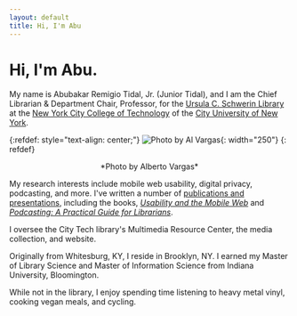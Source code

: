 ```yaml
---
layout: default
title: Hi, I'm Abu
---
```



# Hi, I'm Abu. 
My name is Abubakar Remigio Tidal, Jr. (Junior Tidal), and I am the Chief Librarian & Department Chair, Professor, for the [Ursula C. Schwerin Library](https://library.citytech.cuny.edu) at the [New York City College of Technology](https://citytech.cuny.edu) of the [City University of New York](https://www.cuny.edu). 

{:refdef: style="text-align: center;"}
![Photo by Al Vargas](https://juniortidal.com/assets/junior_tidal.jpg "Photo by Al Vargas"){: width="250"}
{: refdef}
<p style="text-align: center;">*Photo by Alberto Vargas*</p>

My research interests include mobile web usability, digital privacy, podcasting, and more. I've written a number of [publications and presentations](cv.html), including the books, [*Usability and the Mobile Web*](http://www.worldcat.org/oclc/937668047) and [*Podcasting: A Practical Guide for Librarians*](http://www.worldcat.org/oclc/1259038141).

I oversee the City Tech library's Multimedia Resource Center, the media collection, and website. 

Originally from Whitesburg, KY, I reside in Brooklyn, NY. I earned my Master of Library Science and Master of Information Science from Indiana University, Bloomington. 

While not in the library, I enjoy spending time listening to heavy metal vinyl, cooking vegan meals, and cycling. 


